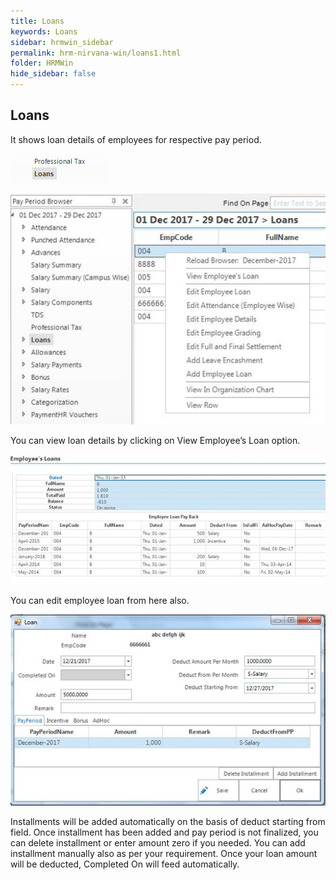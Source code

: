 ```yaml
---
title: Loans
keywords: Loans
sidebar: hrmwin_sidebar
permalink: hrm-nirvana-win/loans1.html
folder: HRMWin   
hide_sidebar: false
---
```


## Loans

It shows loan details of employees for respective pay period.

![](/images/loan.png)

![](/images/loansview.jpg)

You can view loan details by clicking on View Employee’s Loan option.

![](/images/loanpayback.jpg)

You can edit employee loan from here also.

![](/images/editloan.jpg)

Installments will be added automatically on the basis of deduct starting from field.
Once installment has been added and pay period is not finalized, you can delete installment or enter amount zero if you needed.
You can add installment manually also as per your requirement.
Once your loan amount will be deducted, Completed On will feed automatically.

